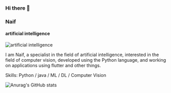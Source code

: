 ### Hi there 👋
###  Naif
#### artificial intelligence
![artificial intelligence](https://i.pinimg.com/750x/b4/d1/7a/b4d17a3041602897cd7d4519a75f2ecb.jpg)

I am Naif, a specialist in the field of artificial intelligence, interested in the field of computer vision, developed using the Python language, and working on applications using flutter and other things.

Skills: Python / java / ML / DL / Computer Vision








![Anurag's GitHub stats](https://github-readme-stats.vercel.app/api?username=neef02&theme=dark&show_icons=true)
